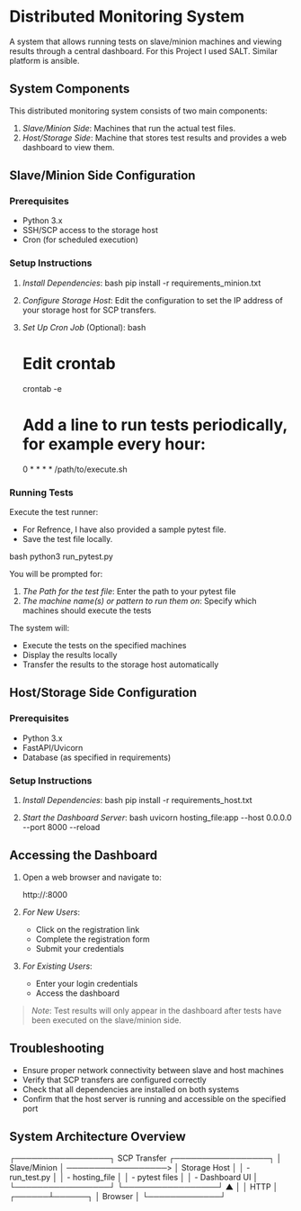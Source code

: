# Distributed Monitoring System

A system that allows running tests on slave/minion machines and viewing results through a central dashboard. For this Project I used SALT. Similar platform is ansible.

## System Components

This distributed monitoring system consists of two main components:

1. _Slave/Minion Side_: Machines that run the actual test files.
2. _Host/Storage Side_: Machine that stores test results and provides a web dashboard to view them.

## Slave/Minion Side Configuration

### Prerequisites

- Python 3.x
- SSH/SCP access to the storage host
- Cron (for scheduled execution)

### Setup Instructions

1. _Install Dependencies_:
   bash
   pip install -r requirements_minion.txt

2. _Configure Storage Host_:
   Edit the configuration to set the IP address of your storage host for SCP transfers.

3. _Set Up Cron Job_ (Optional):
   bash

   # Edit crontab

   crontab -e

   # Add a line to run tests periodically, for example every hour:

   0 \* \* \* \* /path/to/execute.sh

### Running Tests

Execute the test runner:

- For Refrence, I have also provided a sample pytest file.
- Save the test file locally.

bash
python3 run_pytest.py

You will be prompted for:

1. _The Path for the test file_: Enter the path to your pytest file
2. _The machine name(s) or pattern to run them on_: Specify which machines should execute the tests

The system will:

- Execute the tests on the specified machines
- Display the results locally
- Transfer the results to the storage host automatically

## Host/Storage Side Configuration

### Prerequisites

- Python 3.x
- FastAPI/Uvicorn
- Database (as specified in requirements)

### Setup Instructions

1. _Install Dependencies_:
   bash
   pip install -r requirements_host.txt

2. _Start the Dashboard Server_:
   bash
   uvicorn hosting_file:app --host 0.0.0.0 --port 8000 --reload

## Accessing the Dashboard

1. Open a web browser and navigate to:

   http://<localhost>:8000

2. _For New Users_:

   - Click on the registration link
   - Complete the registration form
   - Submit your credentials

3. _For Existing Users_:
   - Enter your login credentials
   - Access the dashboard

> _Note_: Test results will only appear in the dashboard after tests have been executed on the slave/minion side.

## Troubleshooting

- Ensure proper network connectivity between slave and host machines
- Verify that SCP transfers are configured correctly
- Check that all dependencies are installed on both systems
- Confirm that the host server is running and accessible on the specified port

## System Architecture Overview

┌─────────────────┐ SCP Transfer ┌─────────────────┐
│ Slave/Minion │ ──────────────────> │ Storage Host │
│ - run_test.py │ │ - hosting_file │
│ - pytest files │ │ - Dashboard UI │
└─────────────────┘ └─────────────────┘
▲
│
│ HTTP
│
┌──────┴──────┐
│ Browser │
└─────────────┘
